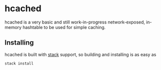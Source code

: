 hcached
=======

hcached is a very basic and still work-in-progress network-exposed, in-memory
hashtable to be used for simple caching.

Installing
----------

hcached is built with [stack](https://www.stackage.org/) support, so building
and installing is as easy as

```
stack install
```

